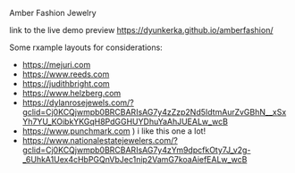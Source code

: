 Amber Fashion Jewelry

link to the live demo preview https://dyunkerka.github.io/amberfashion/

Some rxample layouts for considerations:
- https://mejuri.com
- https://www.reeds.com
- https://judithbright.com
- https://www.helzberg.com
- https://dylanrosejewels.com/?gclid=Cj0KCQjwmpb0BRCBARIsAG7y4zZzp2Nd5IdtmAurZvGBhN__xSxYh7YU_KOibkYKGqH8PdGGHUYDhuYaAhJUEALw_wcB
- https://www.punchmark.com ) i like this one a lot!
- https://www.nationalestatejewelers.com/?gclid=Cj0KCQjwmpb0BRCBARIsAG7y4zYm9dpcfkOty7J_v2g-_6UhkA1Uex4cHbPGQnVbJec1nip2VamG7koaAiefEALw_wcB

